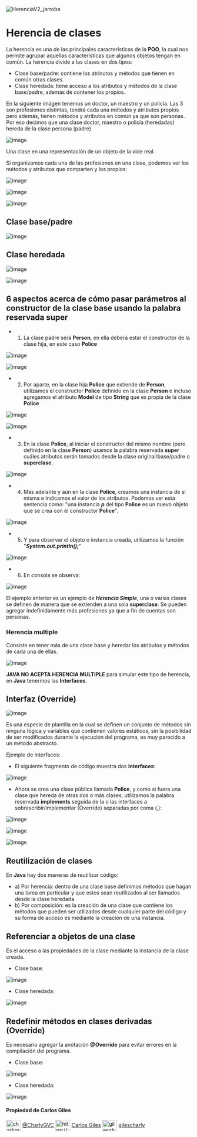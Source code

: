 ![HerenciaV2_jarroba](https://user-images.githubusercontent.com/92232878/179843219-af0b857e-70b5-4f35-8517-322193fb35eb.png)

# Herencia de clases

La herencia es una de las principales caracteristicas de la **POO**, la cual nos permite agrupar aquellas características que algunos objetos tengan en común.
La herencia divide a las clases en dos tipos:

* Clase base/padre: contiene los atrinutos y métodos que tienen en común otras clases.
* Clase heredada: tiene acceso a los atributos y métodos de la clase base/padre, además de contener los propios.

En la siguiente imágen tenemos un doctor, un maestro y un policía. Las 3 son profesiones distintas, tendrá cada una métodos y atributos propios pero además, tienen 
métodos y atributos en común ya que son personas. Por eso decimos que una clase doctor, maestro o policía (heredadas) hereda de la clase persona (padre)

![image](https://user-images.githubusercontent.com/92232878/179846914-2ec988b7-dab9-46f4-abb1-9f64aa6e4195.png)

Una clase en una representación de un objeto de la vide real.

Si organizamos cada una de las profesiones en una clase, podemos ver los métodos y atributos que comparten y los propios:

![image](https://user-images.githubusercontent.com/92232878/179847344-8166e77d-24c0-4e3b-a9d4-d2d14442014a.png)

![image](https://user-images.githubusercontent.com/92232878/179847871-4ee77590-8561-4d1e-b145-e3b060d1f017.png)

![image](https://user-images.githubusercontent.com/92232878/179847989-52fe189d-14ae-415d-810a-4a2b900b02ed.png)

## Clase base/padre
![image](https://user-images.githubusercontent.com/92232878/179848207-11330ed8-df12-456b-80b2-26f0aea456a6.png)

## Clase heredada
![image](https://user-images.githubusercontent.com/92232878/179848386-17cdd73e-5575-40cc-86cc-8c1f3a575391.png)

![image](https://user-images.githubusercontent.com/92232878/179850533-04cab6f8-7aac-4572-895e-2450d380302e.png)

## 6 aspectos acerca de cómo pasar parámetros al constructor de la clase base usando la palabra reservada **super**

* 1) La clase padre será **Person**, en ella deberá estar el constructor de la clase hija, en este caso **Police**

![image](https://user-images.githubusercontent.com/92232878/179852085-f5e9f897-8116-4de0-9f58-ab3912626c68.png)

![image](https://user-images.githubusercontent.com/92232878/179852131-873c9373-74f1-4e44-aa6a-8c12aab819c4.png)

* 2) Por aparte, en la clase hija **Police** que extiende de **Person**, utilizamos el constructor **Police** definido en la clase **Person** e incluso agregamos 
el atributo **Model** de tipo **String** que es propia de la clase **Police**

![image](https://user-images.githubusercontent.com/92232878/179853724-fe1bf7e3-7604-4fb2-92fc-8d3f54a088f3.png)

![image](https://user-images.githubusercontent.com/92232878/179853794-6003fd60-38c1-4c04-9bf5-cb36f838d6c4.png)

* 3) En la clase **Police**, al iniciar el constructor del mismo nombre (pero definido en la clase **Person**) usamos la palabra reservada **super** cuáles 
atributos serán tomados desde la clase original/base/padre o **superclase**.

![image](https://user-images.githubusercontent.com/92232878/179854461-04b4a8d1-97a2-460a-b8c9-466093b37552.png)

* 4) Más adelante y aún en la clase **Police**, creamos una instancia de sí misma e indicamos el valor de los atributos. Podemos ver esta sentencia como: "una 
instancia ***p*** del tipo **Police** es un nuevo objeto que se crea con el constructor **Police**".

![image](https://user-images.githubusercontent.com/92232878/179855309-8bd2c6c5-13d5-45e6-a793-8bd0ea9b60cf.png)

* 5) Y para observar el objeto o instancia creada, utilizamos la función "***System.out.println();***"

![image](https://user-images.githubusercontent.com/92232878/179855645-72ab5bad-89a4-4c78-b696-6e28eba9860d.png)

* 6) En consola se observa:

![image](https://user-images.githubusercontent.com/92232878/179855760-c38205fd-37ce-43d9-a021-fe2728fc633b.png)

El ejemplo anterior es un ejemplo de ***Herencia Simple***, una o varias clases se definen de manera que se extienden a una sola **superclase**. Se pueden 
agregar indefinidamente más profesiones ya que a fin de cuentas son personas.

### Herencia multiple

Consiste en tener más de una clase base y heredar los atributos y métodos de cada una de ellas.

![image](https://user-images.githubusercontent.com/92232878/179856922-78f2c0f3-7f3e-4789-aa5b-d131e3986f0c.png)

**JAVA NO ACEPTA HERENCIA MULTIPLE** para simular este tipo de herencia, en **Java** tenermos las **Interfaces**.

## Interfaz (Override)

![image](https://user-images.githubusercontent.com/92232878/179857532-64e20084-fcb8-434c-9de2-9c47eb3554dd.png)

Es una especie de plantilla en la cual se definen un conjunto de métodos sin ninguna lógica y variables que contienen valores estáticos, sin la posibilidad 
de ser modificados durante la ejecución del programa, es muy parecido a un método abstracto.

Ejemplo de interfaces:

* El siguiente fragmento de código muestra dos **interfaces**:

![image](https://user-images.githubusercontent.com/92232878/179872782-ac9d4571-44ff-4074-a31c-fab79d59975b.png)

* Ahora se crea una clase pública llamada **Police**, y como si fuera una clase que hereda de otras dos o más clases, utilizamos la palabra reservada **implements** seguida de la o las interfaces a sobrescribir/implementar (Override) separadas por coma (,):

![image](https://user-images.githubusercontent.com/92232878/179873368-f07f6763-cdba-4152-8de0-02f5e802c3f0.png)

![image](https://user-images.githubusercontent.com/92232878/179873404-22ea02af-08ed-49c8-bcde-70dee461d8ee.png)

![image](https://user-images.githubusercontent.com/92232878/179873457-a42dddc2-948a-42b0-957e-e5388a4f4130.png)

## Reutilización de clases

En **Java** hay dos maneras de reutilizar código:

* a) Por herencia: dentro de una clase base definimos métodos que hagan una tarea en particular y que estos sean reutilizados al ser llamados desde la clase heredada.
* b) Por composición: es la creación de una clase que contiene los métodos que pueden ser utilizados desde cualquier parte del código y su forma de acceso es mediante la creación de una instancia.

## Referenciar a objetos de una clase

Es el acceso a las propiedades de la clase mediante la instancia de la clase creada.

* Clase base:

![image](https://user-images.githubusercontent.com/92232878/179875180-1fabf1a5-ffd2-4479-8f5d-5b2b1bb93cfb.png)

* Clase heredada:

![image](https://user-images.githubusercontent.com/92232878/179875223-4d482f94-e761-4339-a584-edcf3631bf71.png)

## Redefinir métodos en clases derivadas (**Override**)

Es necesario agregar la anotación **@Override** para evitar errores en la compilación del programa.

* Clase base:

![image](https://user-images.githubusercontent.com/92232878/179875731-6fa7324c-88db-4d58-8cb8-4108f8aaad62.png)

* Clase heredada:

![image](https://user-images.githubusercontent.com/92232878/179875872-b34f608e-0651-4de8-8dea-6f920dc1dfaa.png)

#### Propiedad de Carlos Giles

<a href="https://twitter.com/charlygvc" target="blank"><img align="center" src="https://raw.githubusercontent.com/rahuldkjain/github-profile-readme-generator/master/src/images/icons/Social/twitter.svg" alt="charlygvc" height="30" width="40" /></a> [@CharlyGVC](https://twitter.com/CharlyGVC)
<a href="https://linkedin.com/in/https://www.linkedin.com/in/carlosgilesing/" target="blank"><img align="center" src="https://raw.githubusercontent.com/rahuldkjain/github-profile-readme-generator/master/src/images/icons/Social/linked-in-alt.svg" alt="https://www.linkedin.com/in/carlosgilesing/" height="30" width="40" /></a> [Carlos Giles](https://www.linkedin.com/in/carlosgilesing/)
<a href="https://instagram.com/gilescharly" target="blank"><img align="center" src="https://raw.githubusercontent.com/rahuldkjain/github-profile-readme-generator/master/src/images/icons/Social/instagram.svg" alt="gilescharly" height="30" width="40" /></a> [gilescharly](https://www.instagram.com/gilescharly/)
</p>

